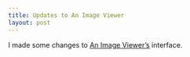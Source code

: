 ```yaml
---
title: Updates to An Image Viewer
layout: post
---
```


I made some changes to [An Image Viewer’s](https://github.com/Eroica/AnImageViewer) interface. <!--read-more-->
